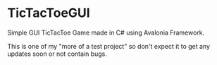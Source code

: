 # TicTacToeGUI
Simple GUI TicTacToe Game made in C# using Avalonia Framework.

This is one of my "more of a test project" so don't expect it to get any updates soon or not contain bugs.
